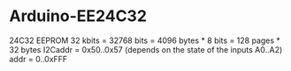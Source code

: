 Arduino-EE24C32
===============

24C32 EEPROM 32 kbits = 32768 bits = 4096 bytes * 8 bits = 128 pages * 32 bytes
I2Caddr = 0x50..0x57 (depends on the state of the inputs A0..A2)
addr = 0..0xFFF
